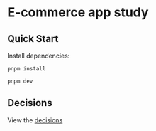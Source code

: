 # E-commerce app study

## Quick Start

Install dependencies:

```
pnpm install
```

```
pnpm dev
```

## Decisions

View the [decisions](./docs/decisions)
